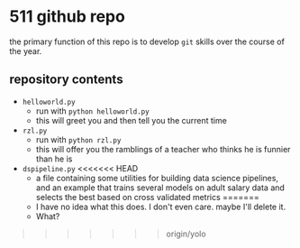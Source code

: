# 511 github repo
 
the primary function of this repo is to develop `git` skills over the course of the year.
 
## repository contents
 
+ `helloworld.py`
    + run with `python helloworld.py`
    + this will greet you and then tell you the current time
+ `rzl.py`
    + run with `python rzl.py`
    + this will offer you the ramblings of a teacher who thinks he is funnier than he is
+ `dspipeline.py`
<<<<<<< HEAD
    + a file containing some utilities for building data science pipelines, and an example that trains several models on adult salary data and selects the best based on cross validated metrics
=======
    + I have no idea what this does. I don't even care. maybe I'll delete it.
    + What?
>>>>>>> origin/yolo
